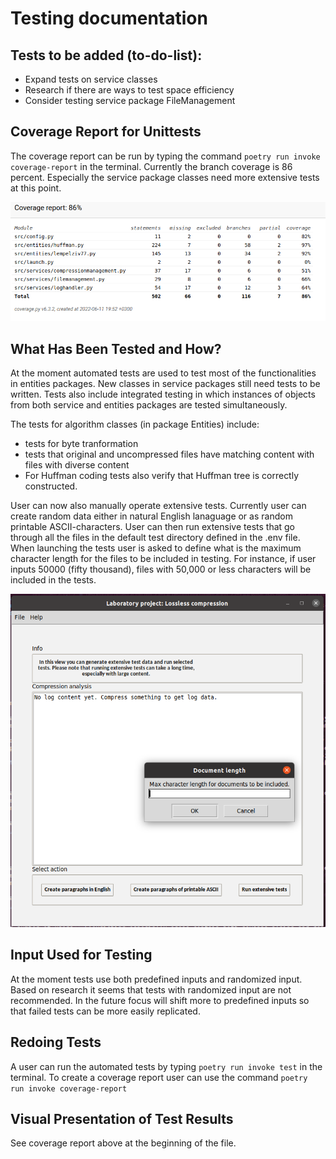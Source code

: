 # Testing documentation

## Tests to be added (to-do-list):
* Expand tests on service classes
* Research if there are ways to test space efficiency
* Consider testing service package FileManagement

## Coverage Report for Unittests
The coverage report can be run by typing the command `poetry run invoke coverage-report` in the terminal. Currently the branch coverage is 86 percent. Especially the service package classes need more extensive tests at this point.  

![Coverage report - week 4](images/coverage-report-week-5.png)


## What Has Been Tested and How?
At the moment automated tests are used to test most of the functionalities in entities packages. New classes in service packages still need tests to be written. Tests also include integrated testing in which instances of objects from both service and entities packages are tested simultaneously. 

The tests for algorithm classes (in package Entities) include:
- tests for byte tranformation
- tests that original and uncompressed files have matching content with files with diverse content
- For Huffman coding tests also verify that Huffman tree is correctly constructed.

User can now also manually operate extensive tests. Currently user can create random data either in natural English lanaguage or as random printable ASCII-characters. User can then run extensive tests that go through all the files in the default test directory defined in the .env file. When launching the tests user is asked to define what is the maximum character length for the files to be included in testing. For instance, if user inputs 50000 (fifty thousand), files with 50,000 or less characters will be included in the tests. 

![Extensive test view week 4](images/extensive-test-view-week-4.png)


## Input Used for Testing
At the moment tests use both predefined inputs and randomized input. Based on research it seems that tests with randomized input are not recommended. In the future focus will shift more to predefined inputs so that failed tests can be more easily replicated. 


## Redoing Tests
A user can run the automated tests by typing `poetry run invoke test` in the terminal. To create a coverage report user can use the command `poetry run invoke coverage-report`

## Visual Presentation of Test Results
See coverage report above at the beginning of the file. 


